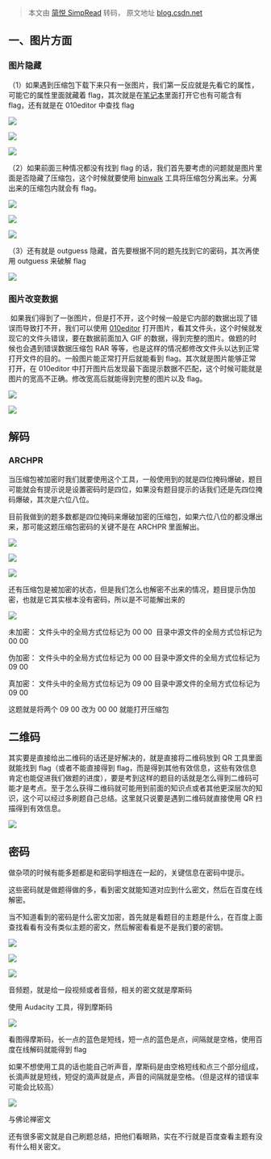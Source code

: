 > 本文由 [简悦 SimpRead](http://ksria.com/simpread/) 转码， 原文地址 [blog.csdn.net](https://blog.csdn.net/2201_75437983/article/details/135115203)

一、图片方面
------

### 图片隐藏

（1）如果遇到压缩包下载下来只有一张图片，我们第一反应就是先看它的属性，可能它的属性里面就藏着 flag，其次就是在[笔记本](https://so.csdn.net/so/search?q=%E7%AC%94%E8%AE%B0%E6%9C%AC&spm=1001.2101.3001.7020)里面打开它也有可能含有 flag，还有就是在 010editor 中查找 flag

![](https://img-blog.csdnimg.cn/direct/9b80fae0cd6141629d9f0fd1ea4c5b48.png)

![](https://img-blog.csdnimg.cn/direct/71cef36bc21e48e2b76a790c1b644f2a.png)

![](https://img-blog.csdnimg.cn/direct/f7c94a71e9ac4089b1c71024503c2bc0.png)

（2）如果前面三种情况都没有找到 flag 的话，我们首先要考虑的问题就是图片里面是否隐藏了压缩包，这个时候就要使用 [binwalk](https://so.csdn.net/so/search?q=binwalk&spm=1001.2101.3001.7020) 工具将压缩包分离出来。分离出来的压缩包内就会有 flag。

![](https://img-blog.csdnimg.cn/direct/9cbe9115a04f46fbaef79a2c18aef876.png)

![](https://img-blog.csdnimg.cn/direct/32dd14022d014f76bfc91757ef587afe.png)

![](https://img-blog.csdnimg.cn/direct/a37db016871c4afea8ce7d0fea607064.png)

（3）还有就是 outguess 隐藏，首先要根据不同的题先找到它的密码，其次再使用 outguess 来破解 flag

![](https://img-blog.csdnimg.cn/direct/4f0929d449094c36aaa7e500991fd6a7.png)

### 图片改变数据

 如果我们得到了一张图片，但是打不开，这个时候一般是它内部的数据出现了错误而导致打不开，我们可以使用 [010editor](https://so.csdn.net/so/search?q=010editor&spm=1001.2101.3001.7020) 打开图片，看其文件头，这个时候就发现它的文件头错误，要在数据前面加入 GIF 的数据，得到完整的图片。做题的时候也会遇到错误数据压缩包 RAR 等等，也是这样的情况都修改文件头以达到正常打开文件的目的。一般图片能正常打开后就能看到 flag。其次就是图片能够正常打开，在 010editor 中打开图片后发现最下面提示数据不匹配，这个时候可能就是图片的宽高不正确。修改宽高后就能得到完整的图片以及 flag。

![](https://img-blog.csdnimg.cn/direct/372f36389a5c47a686e10135e33b7200.png)

![](https://img-blog.csdnimg.cn/direct/a851e0224331401d9d6a33b52d3e216a.png)

解码
--

### ARCHPR

当压缩包被加密时我们就要使用这个工具，一般使用到的就是四位掩码爆破，题目可能就会有提示说是设置密码时是四位，如果没有题目提示的话我们还是先四位掩码爆破，其次是六位八位。

目前我做到的题多数都是四位掩码来爆破加密的压缩包，如果六位八位的都没爆出来，那可能这题压缩包密码的关键不是在 ARCHPR 里面解出。

![](https://img-blog.csdnimg.cn/direct/4dfaf22508504c5ebd41316aefa642ae.png)

![](https://img-blog.csdnimg.cn/direct/440614f39afb4b9384eb1d10852fa368.png)

![](https://img-blog.csdnimg.cn/direct/8b7dcb86e0374813a43d1998417da07c.png)

还有压缩包是被加密的状态，但是我们怎么也解密不出来的情况，题目提示伪加密，也就是它其实根本没有密码，所以是不可能解出来的

![](https://img-blog.csdnimg.cn/direct/315715b802d040d8b3b0fbccbf7c3c4e.png)

未加密： 文件头中的全局方式位标记为 00 00  目录中源文件的全局方式位标记为 00 00

伪加密： 文件头中的全局方式位标记为 00 00 目录中源文件的全局方式位标记为 09 00

真加密： 文件头中的全局方式位标记为 09 00 目录中源文件的全局方式位标记为 09 00

这题就是将两个 09 00 改为 00 00 就能打开压缩包

二维码
---

其实要是直接给出二维码的话还是好解决的，就是直接将二维码放到 QR 工具里面就能找到 flag（或者不能直接得到 flag，而是得到其他有效信息，这些有效信息肯定也能促进我们做题的进度），要是考到这样的题目的话就是怎么得到二维码可能才是考点。至于怎么获得二维码就可能用到前面的知识点或者其他更深层次的知识，这个可以经过多刷题自己总结。这里就只说要是遇到二维码就直接使用 QR 扫描得到有效信息。

![](https://img-blog.csdnimg.cn/direct/5e036d53581c4bd99c4dd5ae851340cf.png)

密码
--

做杂项的时候有能多题都是和密码学相连在一起的，关键信息在密码中提示。

这些密码就是做题得做的多，看到密文就能知道对应到什么密文，然后在百度在线解密。

当不知道看到的密码是什么密文加密，首先就是看题目的主题是什么，在百度上面查找看看有没有类似主题的密文，然后解密看看是不是我们要的密钥。

![](https://img-blog.csdnimg.cn/direct/416623a2080b42c9b258c9527905df65.png)

![](https://img-blog.csdnimg.cn/direct/658b5366575b49cebc137bd9b65a972a.png)

![](https://img-blog.csdnimg.cn/direct/eb25aca718034feaa9279429071e9506.png)

音频题，就是给一段视频或者音频，相关的密文就是摩斯码

使用 Audacity 工具，得到摩斯码

![](https://img-blog.csdnimg.cn/direct/e30eac6d56d14628bc6d13ad67f97225.png)

看图得摩斯码，长一点的蓝色是短线，短一点的蓝色是点，间隔就是空格，使用百度在线解码就能得到 flag

如果不想使用工具的话也能自己听声音，摩斯码是由空格短线和点三个部分组成，长滴声就是短线，短促的滴声就是点，声音的间隔就是空格。（但是这样的错误率可能会比较高）

![](https://img-blog.csdnimg.cn/direct/11becd2bb56a488490d1e57c4c0aafd7.png)

与佛论禅密文

还有很多密文就是自己刷题总结，把他们看眼熟，实在不行就是百度查看主题有没有什么相关密文。